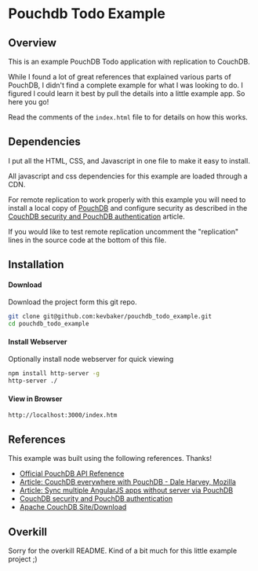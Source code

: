 # Pouchdb Todo Example


## Overview

This is an example PouchDB Todo application with replication to CouchDB. 

While I found a lot of great references that explained various parts of PouchDB, I didn't find a complete example for what I was looking to do. I figured I could learn it best by pull the details into a little example app. So here you go!

Read the comments of the `index.html` file to for details on how this works.


## Dependencies

I put all the HTML, CSS, and Javascript in one file to make it easy to install.

All javascript and css dependencies for this example are loaded through a CDN.

For remote replication to work properly with this example you will need to install a local copy of
[PouchDB](http://couchdb.apache.org) and configure security as described
in the [CouchDB security and PouchDB authentication](http://www.mircozeiss.com/couchdb-security-and-pouchdb-authentication/) article.

If you would like to test remote replication uncomment the "replication" lines in the source code at the bottom of this file.



## Installation

#### Download

Download the project form this git repo.

```bash
git clone git@github.com:kevbaker/pouchdb_todo_example.git
cd pouchdb_todo_example
```
#### Install Webserver

Optionally install node webserver for quick viewing

```bash
npm install http-server -g
http-server ./
```

#### View in Browser

```
http://localhost:3000/index.htm
```

## References

This example was built using the following references. Thanks!

* [Official PouchDB API Refenence](http://pouchdb.com/api.html)
* [Article: CouchDB everywhere with PouchDB - Dale Harvey, Mozilla](https://www.youtube.com/watch?v=TO4oGnDxkY0)
* [Article: Sync multiple AngularJS apps without server via PouchDB](http://www.mircozeiss.com/sync-multiple-angularjs-apps-without-server-via-pouchdb/)
* [CouchDB security and PouchDB authentication](http://www.mircozeiss.com/couchdb-security-and-pouchdb-authentication/)
* [Apache CouchDB Site/Download](http://couchdb.apache.org/)

## Overkill

Sorry for the overkill README. Kind of a bit much for this little example project ;)

